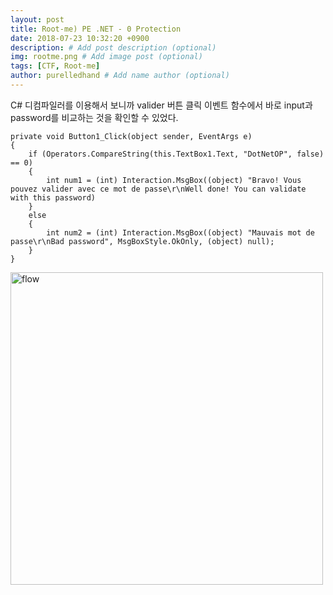 ```yaml
---
layout: post
title: Root-me) PE .NET - 0 Protection
date: 2018-07-23 10:32:20 +0900
description: # Add post description (optional)
img: rootme.png # Add image post (optional)
tags: [CTF, Root-me]
author: purelledhand # Add name author (optional)
---
```

C# 디컴파일러를 이용해서 보니까 valider 버튼 클릭 이벤트 함수에서 바로 input과 password를 비교하는 것을 확인할 수 있었다.

    private void Button1_Click(object sender, EventArgs e)
    {
        if (Operators.CompareString(this.TextBox1.Text, "DotNetOP", false) == 0)
        {
            int num1 = (int) Interaction.MsgBox((object) "Bravo! Vous pouvez valider avec ce mot de passe\r\nWell done! You can validate with this password)
        }
        else
        {
            int num2 = (int) Interaction.MsgBox((object) "Mauvais mot de passe\r\nBad password", MsgBoxStyle.OkOnly, (object) null);
        }
    }


<img src="{{site.baseurl}}/assets/img/rootme/cracking/pedotnetzero.PNG" alt="flow" style="width: 500px; margin: 0 auto;"/>